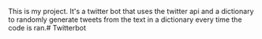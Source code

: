 This is my project. It's a twitter bot that uses the twitter api and a dictionary to randomly generate tweets from the text in a dictionary every time the code is ran.# Twitterbot

